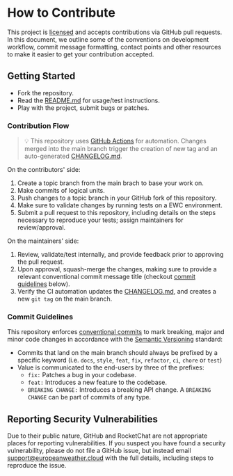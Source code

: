 # How to Contribute

This project is [licensed](./LICENSE) and accepts contributions via GitHub pull 
requests. In this document, we outline some of the conventions on development 
workflow, commit message formatting, contact points and other resources to make
it easier to get your contribution accepted.

## Getting Started

* Fork the repository.
* Read the [README.md](./README.md) for usage/test instructions.
* Play with the project, submit bugs or patches.

### Contribution Flow

>💡 This repository uses [GitHub Actions](.github/workflows) 
for automation. Changes merged into the main branch trigger the creation of 
new tag and an auto-generated [CHANGELOG.md](./CHANGELOG.md).

On the contributors' side:
1. Create a topic branch from the main brach to base your work on.
2. Make commits of logical units.
3. Push changes to a topic branch in your GitHub fork of this
repository.
4. Make sure to validate changes by running tests on a 
EWC environment.
5. Submit a pull request to this repository, including details on
the steps necessary to reproduce your tests; assign maintainers for
review/approval.

On the maintainers' side:

1. Review, validate/test internally, and provide feedback prior to approving
the pull request.
2. Upon approval, squash-merge the changes, making sure to provide a relevant
conventional commit message title (checkout 
[commit guidelines](#commit-guidelines) below).
3. Verify the CI automation updates the [CHANGELOG.md](./CHANGELOG.md),
and creates a new `git tag` on the main branch.


### Commit Guidelines

This repository enforces
[conventional commits](https://www.conventionalcommits.org/en/v1.0.0/)
to mark breaking, major and minor code changes in accordance with the
[Semantic Versioning](https://semver.org/) standard:
- Commits that land on the main branch should always be prefixed by a
specific keyword (i.e. `docs`, `style`, `feat`, `fix`, `refactor`, `ci`, 
`chore` or `test`)
- Value is communicated to the end-users by three of the prefixes:
  - `fix:` Patches a bug in your codebase.
  - `feat:` Introduces a new feature to the codebase.
  - `BREAKING CHANGE:` Introduces a breaking API change. A 
`BREAKING CHANGE` can be part of commits of any type.

## Reporting Security Vulnerabilities

Due to their public nature, GitHub and RocketChat are not appropriate places
for reporting vulnerabilities. If you suspect you have found a security 
vulnerability, please do not file a GitHub issue, but instead email 
[support@europeanweather.cloud](mailto:support@europeanweather.cloud) with the 
full details, including steps to reproduce the issue.
